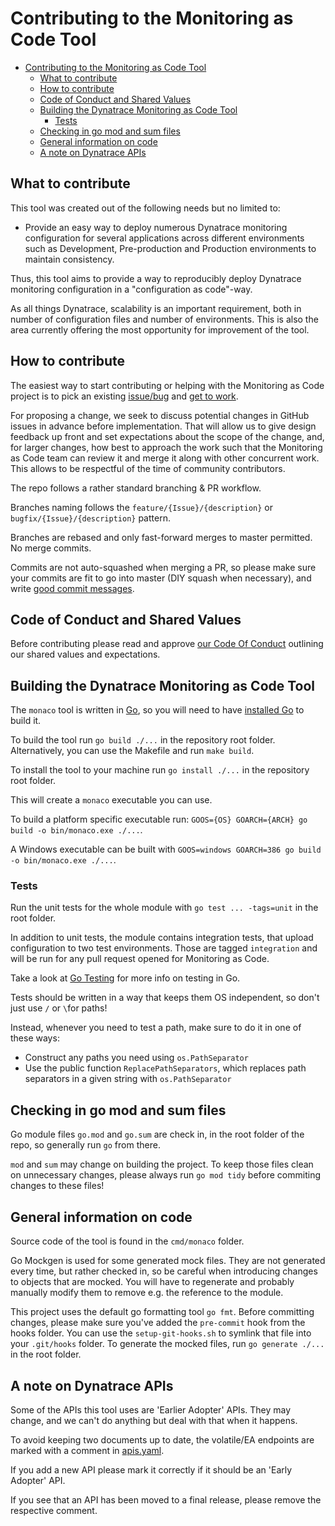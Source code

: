 # Contributing to the Monitoring as Code Tool

- [Contributing to the Monitoring as Code Tool](#contributing-to-the-monitoring-as-code-tool)
  - [What to contribute](#what-to-contribute)
  - [How to contribute](#how-to-contribute)
  - [Code of Conduct and Shared Values](#code-of-conduct-and-shared-values)
  - [Building the Dynatrace Monitoring as Code Tool](#building-the-dynatrace-monitoring-as-code-tool)
    - [Tests](#tests)
  - [Checking in go mod and sum files](#checking-in-go-mod-and-sum-files)
  - [General information on code](#general-information-on-code)
  - [A note on Dynatrace APIs](#a-note-on-dynatrace-apis)

## What to contribute

This tool was created out of the following needs but no limited to:

* Provide an easy way to deploy numerous Dynatrace monitoring configuration for several applications across different environments such as Development, Pre-production and Production environments to maintain consistency.

Thus, this tool aims to provide a way to reproducibly deploy Dynatrace monitoring configuration in a "configuration as code"-way.

As all things Dynatrace, scalability is an important requirement, both in number of configuration files and number of environments.
This is also the area currently offering the most opportunity for improvement of the tool.

## How to contribute

The easiest way to start contributing or helping with the Monitoring as Code project is to pick an existing [issue/bug](#https://github.com/dynatrace-oss/dynatrace-monitoring-as-code/issues) and [get to work](#building-the-Dynatrace-Monitoring-as-Code-Tool).

For proposing a change, we seek to discuss potential changes in GitHub issues in advance before implementation. That will allow us to give design feedback up front and set expectations about the scope of the change, and, for larger changes, how best to approach the work such that the Monitoring as Code team can review it and merge it along with other concurrent work. This allows to be respectful of the time of community contributors.

The repo follows a rather standard branching & PR workflow.

Branches naming follows the `feature/{Issue}/{description}` or `bugfix/{Issue}/{description}` pattern.

Branches are rebased and only fast-forward merges to master permitted. No merge commits.

Commits are not auto-squashed when merging a PR, so please make sure your commits are fit to go into master (DIY squash when necessary), and write [good commit messages](https://chris.beams.io/posts/git-commit/).

## Code of Conduct and Shared Values

Before contributing please read and approve [our Code Of Conduct](https://github.com/dynatrace-oss/dynatrace-monitoring-as-code/blob/main/CODE_OF_CONDUCT.md) outlining our shared values and expectations. 

## Building the Dynatrace Monitoring as Code Tool

The `monaco` tool is written in [Go](https://golang.org/), so you will need to have [installed Go](https://golang.org/dl/) to build it.

To build the tool run `go build ./...` in the repository root folder. Alternatively, you can use the Makefile and run `make build`.

To install the tool to your machine run `go install ./...` in the repository root folder.

This will create a `monaco` executable you can use.

To build a platform specific executable run: `GOOS={OS} GOARCH={ARCH} go build -o bin/monaco.exe ./...`.

A Windows executable can be built with `GOOS=windows GOARCH=386 go build -o bin/monaco.exe ./...`.


### Tests

Run the unit tests for the whole module with `go test ... -tags=unit` in the root folder.

In addition to unit tests, the module contains integration tests, that upload configuration to two test environments. Those are tagged `integration` and will be run for any pull request opened for Monitoring as Code.

Take a look at [Go Testing](https://golang.org/pkg/testing/) for more info on testing in Go.

Tests should be written in a way that keeps them OS independent, so don't just use `/` or `\`for paths!

Instead, whenever you need to test a path, make sure to do it in one of these ways:

* Construct any paths you need using `os.PathSeparator`
* Use the public function `ReplacePathSeparators`, which replaces path separators in a given string with `os.PathSeparator`

## Checking in go mod and sum files

Go module files `go.mod` and `go.sum` are check in, in the root folder of the repo, so generally run `go` from there.

`mod` and `sum` may change on building the project. To keep those files clean on unnecessary changes, please always run `go mod tidy` before commiting changes to these files!

## General information on code

Source code of the tool is found in the `cmd/monaco` folder.

Go Mockgen is used for some generated mock files. They are not generated every time, but rather checked in, so be careful
when introducing changes to objects that are mocked. You will have to regenerate and probably manually modify them to remove
e.g. the reference to the module.

This project uses the default go formatting tool `go fmt`.
Before committing changes, please make sure you've added the `pre-commit` hook from the hooks folder.
You can use the `setup-git-hooks.sh` to symlink that file into your `.git/hooks` folder.
​To generate the mocked files, run `go generate ./...` in the root folder.

## A note on Dynatrace APIs

Some of the APIs this tool uses are 'Earlier Adopter' APIs. They may change, and we can't do anything but deal with that when it happens.

To avoid keeping two documents up to date, the volatile/EA endpoints are marked with a comment in [apis.yaml](apis.yaml).

If you add a new API please mark it correctly if it should be an 'Early  Adopter' API.

If you see that an API has been moved to a final release, please remove the respective comment.
